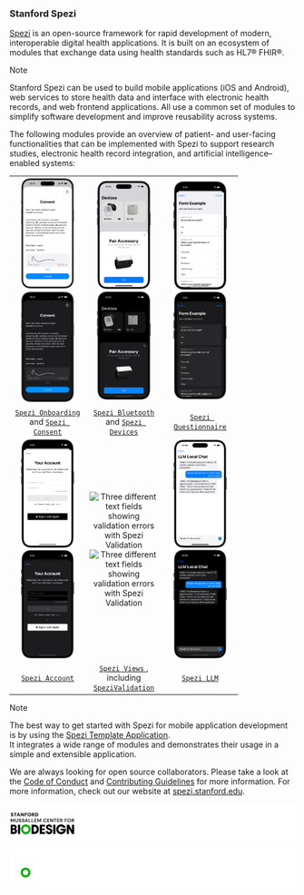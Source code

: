 <!--

This source file is part of the Stanford Spezi open-source project

SPDX-FileCopyrightText: 2022 Stanford University and the project authors (see CONTRIBUTORS.md)

SPDX-License-Identifier: MIT

-->

### Stanford Spezi

[Spezi](https://github.com/StanfordSpezi/Spezi) is an open-source framework for rapid development of modern, interoperable digital health applications. It is built on an ecosystem of modules that exchange data using health standards such as HL7® FHIR®.

> [!NOTE]  
> Stanford Spezi can be used to build mobile applications (iOS and Android), web services to store health data and interface with electronic health records, and web frontend applications. All use a common set of modules to simplify software development and improve reusability across systems.

The following modules provide an overview of patient- and user-facing functionalities that can be implemented with Spezi to support research studies, electronic health record integration, and artificial intelligence–enabled systems:

<table style="width: 80%">
  <tr>
    <td align="center" width="33.33333%">
      <img src="https://raw.githubusercontent.com/StanfordSpezi/SpeziConsent/main/Sources/SpeziConsent/SpeziConsent.docc/Resources/Consent1.png#gh-light-mode-only" alt="Screenshot displaying the UI of the consent module" width="80%"/>
      <img src="https://raw.githubusercontent.com/StanfordSpezi/SpeziConsent/main/Sources/SpeziConsent/SpeziConsent.docc/Resources/Consent1~dark.png#gh-dark-mode-only" alt="Screenshot displaying the UI of the consent module" width="80%"/>
    </td>
    <td align="center" width="33.33333%">
      <img src="https://raw.githubusercontent.com/StanfordSpezi/SpeziDevices/main/Sources/SpeziDevicesUI/SpeziDevicesUI.docc/Resources/PairedDevices.png#gh-light-mode-only" alt="Screenshot displaying Spezi Devices and Bluetooth pairing user interface" width="80%"/>
      <img src="https://raw.githubusercontent.com/StanfordSpezi/SpeziDevices/main/Sources/SpeziDevicesUI/SpeziDevicesUI.docc/Resources/PairedDevices~dark.png#gh-dark-mode-only" alt="Screenshot displaying Spezi Devices and Bluetooth pairing user interface" width="80%"/>
    </td>
    <td align="center" width="33.33333%">
      <img src="https://raw.githubusercontent.com/StanfordSpezi/SpeziQuestionnaire/main/Sources/SpeziQuestionnaire/SpeziQuestionnaire.docc/Resources/Overview.png#gh-light-mode-only" alt="Screenshot displaying the UI of the questionnaire module" width="80%"/>
      <img src="https://raw.githubusercontent.com/StanfordSpezi/SpeziQuestionnaire/main/Sources/SpeziQuestionnaire/SpeziQuestionnaire.docc/Resources/Overview~dark.png#gh-dark-mode-only" alt="Screenshot displaying the UI of the questionnaire module" width="80%"/>
    </td>
  </tr>
  <tr>
    <td align="center">
      <a href="https://github.com/StanfordSpezi/SpeziOnboarding">
        <code>Spezi Onboarding</code>
      </a> and
      <a href="https://github.com/StanfordSpezi/SpeziConsent">
        <code>Spezi Consent</code>
      </a>
    </td>
    <td align="center">
      <a href="https://github.com/StanfordSpezi/SpeziBluetooth">
        <code>Spezi Bluetooth</code>
      </a> and
      <a href="https://github.com/StanfordSpezi/SpeziDevices">
        <code>Spezi Devices</code>
      </a>
    </td>
    <td align="center">
      <a href="https://github.com/StanfordSpezi/SpeziQuestionnaire">
        <code>Spezi Questionnaire</code>
      </a>
    </td>
  </tr>
  <tr>
    <td align="center">
      <img src="https://raw.githubusercontent.com/StanfordSpezi/SpeziAccount/main/Sources/SpeziAccount/SpeziAccount.docc/Resources/AccountSetup.png#gh-light-mode-only" alt="Screenshot displaying the account setup view with email and password prompt and Sign In with Apple button" width="80%"/>
      <img src="https://raw.githubusercontent.com/StanfordSpezi/SpeziAccount/main/Sources/SpeziAccount/SpeziAccount.docc/Resources/AccountSetup~dark.png#gh-dark-mode-only" alt="Screenshot displaying the account setup view with email and password prompt and Sign In with Apple button" width="80%"/>
    </td>
    <td align="center">
      <img src="https://raw.githubusercontent.com/StanfordSpezi/SpeziViews/main/Sources/SpeziValidation/SpeziValidation.docc/Resources/Validation.png#gh-light-mode-only" alt="Three different text fields showing validation errors with Spezi Validation" width="80%"/>
      <img src="https://raw.githubusercontent.com/StanfordSpezi/SpeziViews/main/Sources/SpeziValidation/SpeziValidation.docc/Resources/Validation~dark.png#gh-dark-mode-only" alt="Three different text fields showing validation errors with Spezi Validation" width="80%"/>
    </td>
    <td align="center">
      <img src="https://raw.githubusercontent.com/StanfordSpezi/SpeziLLM/main/Sources/SpeziLLMLocal/SpeziLLMLocal.docc/Resources/ChatView.png#gh-light-mode-only" alt="Chat view of a locally executed LLM using the Spezi LLM module" width="80%"/>
      <img src="https://raw.githubusercontent.com/StanfordSpezi/SpeziLLM/main/Sources/SpeziLLMLocal/SpeziLLMLocal.docc/Resources/ChatView~dark.png#gh-dark-mode-only" alt="Chat view of a locally executed LLM using the Spezi LLM module" width="80%"/>
    </td>
  </tr>
  <tr>
    <td align="center">
      <a href="https://github.com/StanfordSpezi/SpeziAccount">
        <code>Spezi Account</code>
      </a>
    </td>
    <td align="center">
      <a href="https://github.com/StanfordSpezi/SpeziViews">
        <code>Spezi Views</code>
      </a>, including
      <a href="https://swiftpackageindex.com/StanfordSpezi/SpeziViews/documentation/spezivalidation">
        <code>SpeziValidation</code>
      </a>
    </td>
    <td align="center">
      <a href="https://github.com/StanfordSpezi/SpeziLLM">
        <code>Spezi LLM</code>
      </a>
    </td>
  </tr>
</table>

> [!NOTE]  
> The best way to get started with Spezi for mobile application development is by using the [Spezi Template Application](https://github.com/StanfordSpezi/SpeziTemplateApplication).  
> It integrates a wide range of modules and demonstrates their usage in a simple and extensible application.

We are always looking for open source collaborators. Please take a look at the [Code of Conduct](https://github.com/StanfordSpezi/.github/blob/main/CODE_OF_CONDUCT.md) and [Contributing Guidelines](https://github.com/StanfordSpezi/.github/blob/main/CONTRIBUTING.md) for more information.
For more information, check out our website at [spezi.stanford.edu](https://spezi.stanford.edu).


![Spezi Footer](https://raw.githubusercontent.com/StanfordSpezi/.github/main/assets/Footer.png#gh-light-mode-only)
![Spezi Footer](https://raw.githubusercontent.com/StanfordSpezi/.github/main/assets/Footer~dark.png#gh-dark-mode-only)
